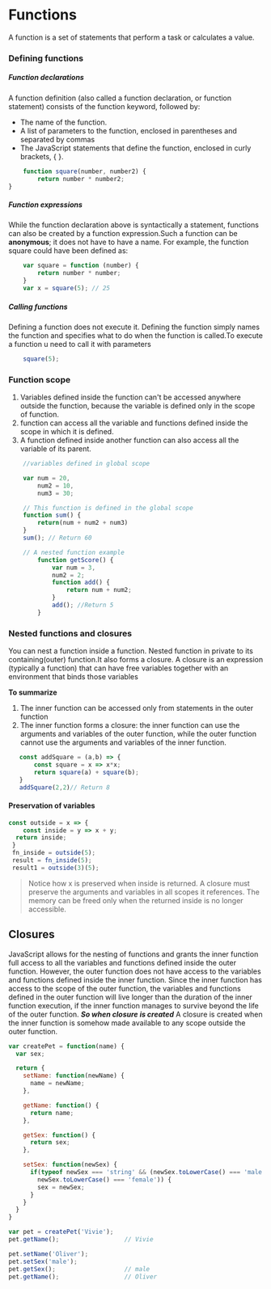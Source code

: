 # Functions
A function is a set of statements that perform a task or calculates a value.

### Defining functions
##### Function declarations
A function definition (also called a function declaration, or function statement) consists of the function keyword, followed by:
* The name of the function.
* A list of parameters to the function, enclosed in parentheses and separated by commas
* The JavaScript statements that define the function, enclosed in curly brackets, { }.

```Javascript
    function square(number, number2) {
        return number * number2;
}
```

##### Function expressions
While the function declaration above is syntactically a statement, functions can also be created by a function expression.Such a function can be **anonymous**; it does not have to have a name. For example, the function square could have been defined as:

```Javascript
    var square = function (number) {
        return number * number;
    }
    var x = square(5); // 25
```

##### Calling functions
Defining a function does not execute it. Defining the function simply names the function and specifies what to do when the function is called.To execute a function u need to call it with parameters
```Javascript
    square(5);
```

### Function scope
1. Variables defined inside the function can't be accessed anywhere outside the function, because the variable is defined only in the scope of function.
2. function can access all the variable and functions defined inside the scope in which it is defined.
3. A function defined inside another function can also access all the variable of its parent.

```Javascript
    //variables defined in global scope

    var num = 20,
        num2 = 10,
        num3 = 30;

    // This function is defined in the global scope
    function sum() {
        return(num + num2 + num3)
    }
    sum(); // Return 60

    // A nested function example
        function getScore() {
            var num = 3,
            num2 = 2;
            function add() {
                return num + num2;
            }
            add(); //Return 5
        }

```
### Nested functions and closures
You can nest a function inside a function. Nested function in private to its containing(outer) function.It also forms a closure.
 A closure is an expression (typically a function) that can have free variables together with an environment that binds those variables

 **To summarize**
 1. The inner function can be accessed only from statements in the outer function
 2. The inner function forms a closure: the inner function can use the arguments and variables of the outer function, while the outer function cannot use the arguments and variables of the inner function.
 ```Javascript
    const addSquare = (a,b) => {
        const square = x => x*x;
        return square(a) + square(b);
    }
    addSquare(2,2)// Return 8
 ```

 #### Preservation of variables
```Javascript
const outside = x => {
    const inside = y => x + y;
  return inside;
 }
 fn_inside = outside(5);
 result = fn_inside(5);
 result1 = outside(3)(5);

```
>Notice how x is preserved when inside is returned. A closure must preserve the arguments and variables in all scopes it references.
The memory can be freed only when the returned inside is no longer accessible.

## Closures
 JavaScript allows for the nesting of functions and grants the inner function full access to all the variables and functions defined inside the outer function.
 However, the outer function does not have access to the variables and functions defined inside the inner function.
 Since the inner function has access to the scope of the outer function, the variables and functions defined in the outer function will live longer than the duration of the inner function execution, if the inner function manages to survive beyond the life of the outer function.
 ***So when  closure is created***
A closure is created when the inner function is somehow made available to any scope outside the outer function.
```Javascript
var createPet = function(name) {
  var sex;

  return {
    setName: function(newName) {
      name = newName;
    },

    getName: function() {
      return name;
    },

    getSex: function() {
      return sex;
    },

    setSex: function(newSex) {
      if(typeof newSex === 'string' && (newSex.toLowerCase() === 'male' ||
        newSex.toLowerCase() === 'female')) {
        sex = newSex;
      }
    }
  }
}

var pet = createPet('Vivie');
pet.getName();                  // Vivie

pet.setName('Oliver');
pet.setSex('male');
pet.getSex();                   // male
pet.getName();                  // Oliver
```
